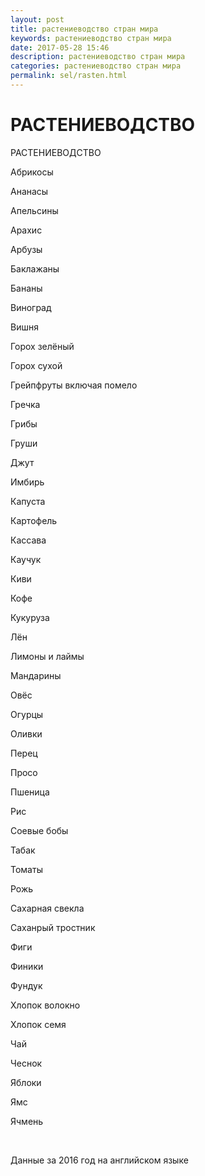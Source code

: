 ```yaml
---
layout: post
title: растениеводство стран мира
keywords: растениеводство стран мира
date: 2017-05-28 15:46
description: растениеводство стран мира
categories: растениеводство стран мира
permalink: sel/rasten.html
---
```


# РАСТЕНИЕВОДСТВО






РАСТЕНИЕВОДСТВО


Абрикосы
	

Ананасы
	

Апельсины


Арахис


Арбузы
	

Баклажаны


Бананы


Виноград
	

Вишня
	

Горох зелёный
	

Горох сухой
					

Грейпфруты включая помело
	

Гречка
	

Грибы
	

Груши
	

Джут
	

Имбирь
	

Капуста


Картофель


Кассава


Каучук
	

Киви


Кофе


Кукуруза


Лён
					

Лимоны и лаймы
	

Мандарины
	

Овёс


Огурцы
	

Оливки
					

Перец


Просо


Пшеница


Рис


Соевые бобы


Табак
	

Томаты
	

Рожь
				

Сахарная свекла
				

Саханрый тростник
				

Фиги


Финики
		

Фундук


Хлопок волокно


Хлопок семя


Чай
	

Чеснок


Яблоки
			

Ямс


Ячмень
			


  


  Данные за 2016 год на английском языке
	
			

	

	
